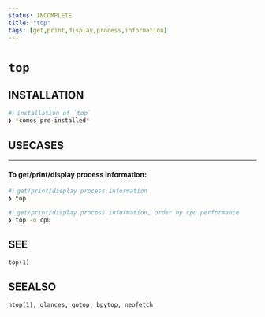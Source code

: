 ```yaml
---
status: INCOMPLETE
title: "top"
tags: [get,print,display,process,information]
---
```


# `top`

## INSTALLATION


```bash
#ℹ︎ installation of `top`
❯ *comes pre-installed*
```


## USECASES

----
#### To get/print/display process information:


```bash
#ℹ︎ get/print/display process information
❯ top
```


```bash
#ℹ︎ get/print/display process information, order by cpu performance
❯ top -o cpu
```



## SEE

    top(1)

## SEEALSO

    htop(1), glances, gotop, bpytop, neofetch

